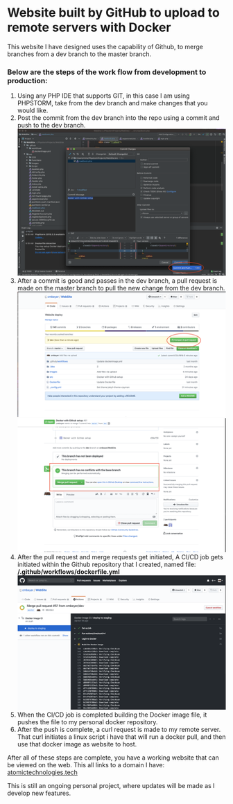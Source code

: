 # Website built by GitHub to upload to remote servers with Docker

This website I have designed uses the capability of Github, to merge branches from a dev branch to the master branch.

 ### Below are the steps of the work flow from development to production:   

1. Using any PHP IDE that supports GIT, in this case I am using PHPSTORM, take from the dev branch and make changes that you would like. 
2. Post the commit from the dev branch into the repo using a commit and push to the dev branch.
![Alt text](/images/screenshot1.png?raw=true)
3. After a commit is good and passes in the dev branch, a pull request is made on the master branch to pull the new change from the dev branch. 
![Alt text](/images/screenshot2.png?raw=true)
![Alt text](/images/screenshot3.png?raw=true)
4. After the pull request and merge requests get initiated, A CI/CD job gets initiated within the Github repository that I created, named file: **/.github/workflows/dockerfile.yml**
![Alt text](/images/screenshot4.png?raw=true)
5. When the CI/CD job is completed building the Docker image file, it pushes the file to my personal docker repository.  
6. After the push is complete, a curl request is made to my remote server. That curl initiates a linux script i have that will run a docker pull, and then use that docker image as website to host.

After all of these steps are complete, you have a working website that can be viewed on the web.  This all links to a domain I have:
<a href="atomictechnologies.tech">atomictechnologies.tech</a>

This is still an ongoing personal project, where updates will be made as I develop new features. 
